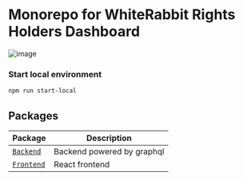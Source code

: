 # Monorepo for WhiteRabbit Rights Holders Dashboard

![image](https://user-images.githubusercontent.com/163447/76832214-802d8180-685b-11ea-9572-68bc3e6f7c95.png)

### Start local environment

```sh
npm run start-local
```

## Packages

| Package                                   | Description                                                             |
| ----------------------------------------- | ----------------------------------------------------------------------- |
| [`Backend`](/packages/backend) | Backend powered by graphql |
| [`Frontend`](/packages/frontend) | React frontend |


